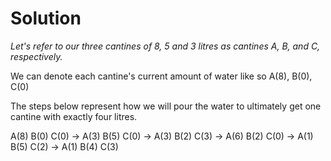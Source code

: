# Solution

_Let's refer to our three cantines of 8, 5 and 3 litres as cantines A, B, and C, respectively._

We can denote each cantine's current amount of water like so A(8), B(0), C(0)

The steps below represent how we will pour the water to ultimately get one cantine with exactly four litres. 

A(8) B(0) C(0) -> A(3) B(5) C(0) -> A(3) B(2) C(3) -> A(6) B(2) C(0) -> A(1) B(5) C(2) -> A(1) B(4) C(3)

